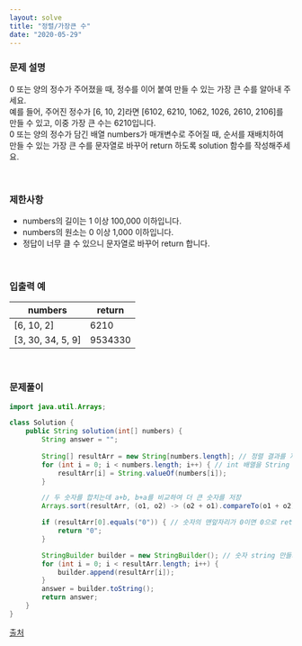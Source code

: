 ```yaml
---
layout: solve
title: "정렬/가장큰 수"
date: "2020-05-29"
---
```


### 문제 설명
0 또는 양의 정수가 주어졌을 때, 정수를 이어 붙여 만들 수 있는 가장 큰 수를 알아내 주세요.<br>
예를 들어, 주어진 정수가 [6, 10, 2]라면 [6102, 6210, 1062, 1026, 2610, 2106]를 만들 수 있고, 이중 가장 큰 수는 6210입니다.<br>
0 또는 양의 정수가 담긴 배열 numbers가 매개변수로 주어질 때, 순서를 재배치하여 만들 수 있는 가장 큰 수를 문자열로 바꾸어 return 하도록 solution 함수를 작성해주세요.

<br>

### 제한사항
- numbers의 길이는 1 이상 100,000 이하입니다.
- numbers의 원소는 0 이상 1,000 이하입니다.
- 정답이 너무 클 수 있으니 문자열로 바꾸어 return 합니다.

<br>

### 입출력 예

|numbers|return|
|---|---|
|[6, 10, 2]|6210|
|[3, 30, 34, 5, 9]|9534330|

<br>

### 문제풀이
```java
import java.util.Arrays;

class Solution {
    public String solution(int[] numbers) {
        String answer = "";
        
        String[] resultArr = new String[numbers.length]; // 정렬 결과를 저장할 배열
        for (int i = 0; i < numbers.length; i++) { // int 배열을 String 배열로 변환
            resultArr[i] = String.valueOf(numbers[i]);
        }

        // 두 숫자를 합치는데 a+b, b+a를 비교하여 더 큰 숫자를 저장
        Arrays.sort(resultArr, (o1, o2) -> (o2 + o1).compareTo(o1 + o2));

        if (resultArr[0].equals("0")) { // 숫자의 맨앞자리가 0이면 0으로 return
            return "0";
        }

        StringBuilder builder = new StringBuilder(); // 숫자 string 만들기
        for (int i = 0; i < resultArr.length; i++) {
            builder.append(resultArr[i]);
        }
        answer = builder.toString();
        return answer;
    }
}
```

[출처](https://youjourney.tistory.com/56)